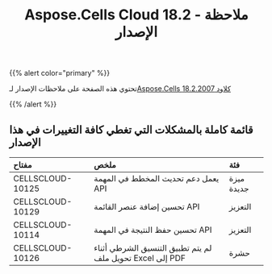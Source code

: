 ﻿---
title: Aspose.Cells Cloud 18.2 - ملاحظة الإصدار
second_title: Aspose.Cells Cloud Documen
type: docs
url: /ar/aspose-cells-cloud-18-2-release-notes/
aliases: [/aspose-cells-for-cloud-18-2-release-notes/]
weight: 20
description: Aspose.Cells Cloud يدعم Excel لإنشاء وتحويل ودمج وتقسيم وحماية وتشغيل الكائن الداخلي وما إلى ذلك
---
{{% alert color="primary" %}} 

 تحتوي هذه الصفحة على ملاحظات الإصدار لـ[Aspose.Cells كلاود 18.2.2007](https://apireference.aspose.cloud/cells/)

{{% /alert %}} 
## **قائمة كاملة بالمشكلات التي تغطي كافة التغييرات في هذا الإصدار**

|**مفتاح**|**ملخص**|**فئة**|
|:- |:- |:- |
|CELLSCLOUD-10125|يعمل دعم تحديث المخطط في المهمة API|ميزة جديدة|
|CELLSCLOUD-10129|تحسين إضافة عنصر القائمة API|التعزيز|
|CELLSCLOUD-10114|تحسين حفظ النتيجة في المهمة API|التعزيز|
|CELLSCLOUD-10126|لم يتم تطبيق التنسيق الشرطي أثناء تحويل ملف Excel إلى PDF|حشرة|

